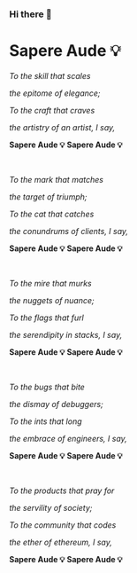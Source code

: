 ### Hi there 👋

<!--
**animeshokhade/animeshokhade** is a ✨ _special_ ✨ repository because its `README.md` (this file) appears on your GitHub profile.

Here are some ideas to get you started:

- 🔭 I’m currently working on ...
- 🌱 I’m currently learning ...
- 👯 I’m looking to collaborate on ...
- 🤔 I’m looking for help with ...
- 💬 Ask me about ...
- 📫 How to reach me: ...
- 😄 Pronouns: ...
- ⚡ Fun fact: ...
-->

# Sapere Aude 💡

  *To the skill that scales*
  
  *the epitome of elegance;*
  
  *To the craft that craves*
  
  *the artistry of an artist, I say,*
  
  **Sapere Aude 💡 Sapere Aude 💡**
  
  <br>
  
  *To the mark that matches*
  
  *the target of triumph;*
  
  *To the cat that catches*
  
  *the conundrums of clients, I say,*
  
  **Sapere Aude 💡 Sapere Aude 💡**
  
  <br>
  
  *To the mire that murks*
  
  *the nuggets of nuance;*
  
  *To the flags that furl*
  
  *the serendipity in stacks, I say,*
  
  **Sapere Aude 💡 Sapere Aude 💡**
  
  <br>
  
  *To the bugs that bite*
  
  *the dismay of debuggers;*
  
  *To the ints that long*
  
  *the embrace of engineers, I say,*
  
  **Sapere Aude 💡 Sapere Aude 💡**
  
  <br>
  
  *To the products that pray for*
  
  *the servility of society;*
  
  *To the community that codes*
  
  *the ether of ethereum, I say,*
  
  **Sapere Aude 💡 Sapere Aude 💡**
  
  
  
  
